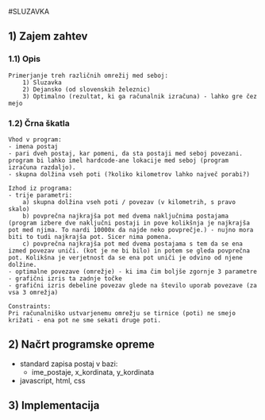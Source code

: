 #SLUZAVKA
## 1) Zajem zahtev
### 1.1) Opis
    Primerjanje treh različnih omrežij med seboj:
        1) Sluzavka
        2) Dejansko (od slovenskih železnic)
        3) Optimalno (rezultat, ki ga računalnik izračuna) - lahko gre čez mejo


### 1.2) Črna škatla
    Vhod v program:
    - imena postaj
    - pari dveh postaj, kar pomeni, da sta postaji med seboj povezani. program bi lahko imel hardcode-ane lokacije med seboj (program izračuna razdaljo).
    - skupna dolžina vseh poti (?koliko kilometrov lahko največ porabi?)
    
    Izhod iz programa:
    - trije parametri: 
        a) skupna dolžina vseh poti / povezav (v kilometrih, s pravo skalo)
        b) povprečna najkrajša pot med dvema naključnima postajama (program izbere dve naključni postaji in pove kolikšnja je najkrajša pot med njima. To nardi 10000x da najde neko povprečje.) - nujno mora biti to tudi najkrajša pot. Sicer nima pomena. 
        c) povprečna najkrajša pot med dvema postajama s tem da se ena izmed povezav uniči. (kot je ne bi bilo) in potem se gleda povprečna pot. Kolikšna je verjetnost da se ena pot uniči je odvino od njene dolžine.
    - optimalne povezave (omrežje) - ki ima čim boljše zgornje 3 parametre
    - grafični izris ta zadnje točke
    - grafični izris debeline povezav glede na število uporab povezave (za vsa 3 omrežja)
    
    Constraints:
    Pri računalniško ustvarjenemu omrežju se tirnice (poti) ne smejo križati - ena pot ne sme sekati druge poti.


## 2) Načrt programske opreme
  - standard zapisa postaj v bazi:
    - ime_postaje, x_kordinata, y_kordinata
  - javascript, html, css

## 3) Implementacija